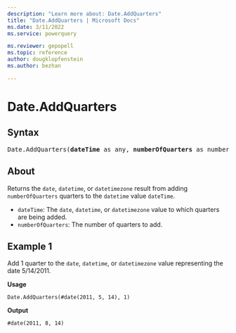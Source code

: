 ```yaml
---
description: "Learn more about: Date.AddQuarters"
title: "Date.AddQuarters | Microsoft Docs"
ms.date: 3/11/2022
ms.service: powerquery

ms.reviewer: gepopell
ms.topic: reference
author: dougklopfenstein
ms.author: bezhan

---
```

# Date.AddQuarters

## Syntax

<pre>
Date.AddQuarters(<b>dateTime</b> as any, <b>numberOfQuarters</b> as number) as any  
</pre>
  
## About

Returns the `date`, `datetime`, or `datetimezone` result from adding `numberOfQuarters` quarters to the `datetime` value `dateTime`.

* `dateTime`: The `date`, `datetime`, or `datetimezone` value to which quarters are being added.
* `numberOfQuarters`: The number of quarters to add.

## Example 1

Add 1 quarter to the `date`, `datetime`, or `datetimezone` value representing the date 5/14/2011.

**Usage**

```powerquery-m
Date.AddQuarters(#date(2011, 5, 14), 1)
```

**Output**

`#date(2011, 8, 14)`
